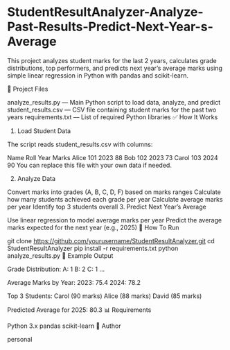 # StudentResultAnalyzer-Analyze-Past-Results-Predict-Next-Year-s-Average
This project analyzes student marks for the last 2 years, calculates grade distributions, top performers, and predicts next year’s average marks using simple linear regression in Python with pandas and scikit-learn.

📁 Project Files

analyze_results.py — Main Python script to load data, analyze, and predict
student_results.csv — CSV file containing student marks for the past two years
requirements.txt — List of required Python libraries
✅ How It Works

1. Load Student Data

The script reads student_results.csv with columns:

Name	Roll	Year	Marks
Alice	101	2023	88
Bob	102	2023	73
Carol	103	2024	90
You can replace this file with your own data if needed.

2. Analyze Data

Convert marks into grades (A, B, C, D, F) based on marks ranges
Calculate how many students achieved each grade per year
Calculate average marks per year
Identify top 3 students overall
3. Predict Next Year’s Average

Use linear regression to model average marks per year
Predict the average marks expected for the next year (e.g., 2025)
🚀 How To Run

git clone https://github.com/yourusername/StudentResultAnalyzer.git
cd StudentResultAnalyzer
pip install -r requirements.txt
python analyze_results.py
🧪 Example Output

Grade Distribution:
A: 1
B: 2
C: 1
...

Average Marks by Year:
2023: 75.4
2024: 78.2

Top 3 Students:
Carol (90 marks)
Alice (88 marks)
David (85 marks)

Predicted Average for 2025: 80.3
📊 Requirements

Python 3.x
pandas
scikit-learn
📝 Author

personal
